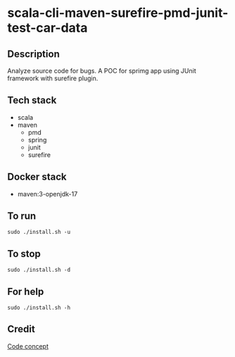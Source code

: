 # scala-cli-maven-surefire-pmd-junit-test-car-data

## Description
Analyze source code for bugs.
A POC for sprimg app using JUnit
framework with surefire plugin.

## Tech stack
- scala
- maven
	- pmd
  - spring
  - junit
  - surefire

## Docker stack
- maven:3-openjdk-17

## To run
`sudo ./install.sh -u`

## To stop
`sudo ./install.sh -d`

## For help
`sudo ./install.sh -h`

## Credit
[Code concept](https://github.com/eugenp/tutorials/tree/master/maven-modules/maven-integration-test)
